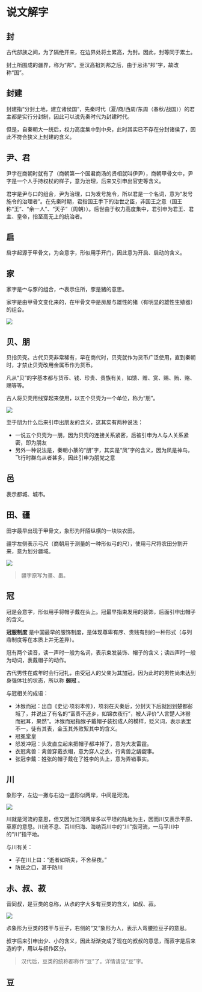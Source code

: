 # 说文解字

## 封

古代部族之间，为了隔绝开来，在边界处将土累高，为封。因此，封等同于累土。

封土所围成的疆界，称为“邦”。至汉高祖刘邦之后，由于忌讳“邦”字，故改称“国”。


## 封建

封建指“分封土地，建立诸侯国”，先秦时代（夏/商/西周/东周（春秋/战国））的君主都是实行分封制，因此可以说先秦时代为封建时代。

但是，自秦朝大一统后，权力高度集中到中央，此时其实已不存在分封诸侯了，因此不符合狭义上封建的含义。


## 尹、君

尹字在商朝时就有了（商朝第一个国君商汤的贤相就叫伊尹），商朝甲骨文中，尹字是一个人手持权杖的样子，意为治理，后来又引申出官吏等含义。

君字是尹与口的组合，尹为治理，口为发号施令，所以君是一个名词，意为“发号施令的治理者”。在先秦时期，君指国王手下的治世之臣，非国王之意（国王称“王”、“余一人”、“天子”（周朝））。后世由于权力高度集中，君引申为君王、君主、皇帝，指至高无上的统治者。

## 启

启字起源于甲骨文，为会意字，形似用手开门，因此意为开启、启动的含义。

<Todo />

## 家

家字是宀与豕的组合，宀表示住所，豕是猪的意思。

家字是由甲骨文变化来的，在甲骨文中是房屋与雄性的猪（有明显的雄性生殖器）的组合。

![](https://xpzheng-book.oss-cn-shenzhen.aliyuncs.com/history/%E5%AE%B6.jfif)

## 贝、朋

贝指贝壳。古代贝壳非常稀有，早在商代时，贝壳就作为货币广泛使用，直到秦朝时，才禁止贝壳改用金属币作为货币。

凡从“贝”的字基本都与货币、钱、珍贵、贵族有关，如馈、赠、赏、赐、贿、赂、赐等等。

古人将贝壳用线穿起来使用，以五个贝壳为一个单位，称为“朋”。

![](https://xpzheng-book.oss-cn-shenzhen.aliyuncs.com/history/%E6%9C%8B%E5%AD%97.jfif)

至于朋为什么后来引申出朋友的含义，这其实有两种说法：
- 一说五个贝壳为一朋，因为贝壳的连接关系紧密，后被引申为人与人关系紧密，即为朋友
- 另外一种说法是，秦朝小篆的“朋”字，其实是“凤”字的含义，因为凤是神鸟，飞行时群鸟从者甚多，因此引申为朋党之意

## 邑

表示都城、城市。


## 田、疆

田字最早出现于甲骨文，象形为阡陌纵横的一块块农田。

疆字左侧表示弓尺（商朝用于测量的一种形似弓的尺），使用弓尺将农田分割开来，意为划分疆域。

![](https://xpzheng-book.oss-cn-shenzhen.aliyuncs.com/history/%E7%94%B0.png)

> 疆字原写为畺、畕。

## 冠

冠是会意字，形似用手将帽子戴在头上。冠最早指束发用的装饰，后面引申出帽子的含义。

**冠服制度** 是中国最早的服饰制度，是体现尊卑有序、贵贱有别的一种形式（与列鼎制度等在本质上并无差异）。

冠有两个读音，读一声时一般为名词，表示束发装饰、帽子的含义；读四声时一般为动词，表戴帽子的动作。

古代男性在成年时会行冠礼，由受冠人的父亲为其加冠，因为此时的男性尚未达到身强体壮的状态，所以称 **弱冠** 。

与冠相关的成语：
- 沐猴而冠：出自《史记·项羽本传》，项羽在灭秦后，分封天下后就回到楚都彭城了，并说出了有名的“富贵不还乡，如锦衣夜行”，被人评价“人言楚人沐猴而冠耳，果然”。沐猴而冠指猴子戴帽子装扮成人的模样，贬义词，表示表里不一，徒有其表，金玉其外败絮其中的含义。
- 冠冕堂皇
- 怒发冲冠：头发直立起来把帽子都冲掉了，意为大发雷霆。
- 衣冠禽兽：禽兽穿戴衣帽，意为穿人之衣，行禽兽之龌龊事。
- 张冠李戴：姓张的帽子戴在了姓李的头上，意为弄错事实。

## 川

象形字，左边一撇与右边一竖形似两岸，中间是河流。

![](https://xpzheng-book.oss-cn-shenzhen.aliyuncs.com/history/%E5%B7%9D%E5%AD%97.png)

川就是河流的意思，但又因为江河两岸多以平坦的陆地为主，因而川又表示平原、草原的意思。川流不息、百川归海、海纳百川中的“川”指河流，一马平川中的“川”指平地。

与川有关：
- 子在川上曰：“逝者如斯夫，不舍昼夜。”
- 防民之口，甚于防川

## 尗、叔、菽

音同叔，是豆类的总称，从尗的字大多有豆类的含义，如叔、菽。

![](https://xpzheng-book.oss-cn-shenzhen.aliyuncs.com/history/%E5%8F%94%E5%AD%97.png)

尗象形为豆类的枝干与豆子，右侧的“又”象形为人，表示人弯腰捡豆子的意思。

叔字后来引申出少、小的含义，因此渐渐变成了现在的叔叔的意思，而菽字是后来造的字，用以与叔作区分。

> 汉代后，豆类的统称都称作“豆”了。详情请见“豆”字。

## 豆

<Todo />



